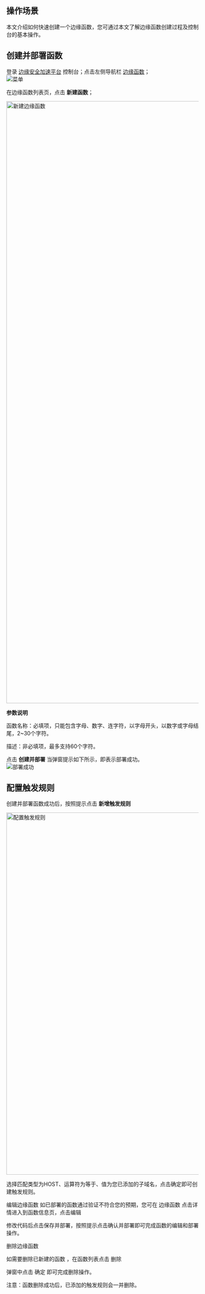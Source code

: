 ## 操作场景
本文介绍如何快速创建一个边缘函数，您可通过本文了解边缘函数创建过程及控制台的基本操作。

## 创建并部署函数
登录 [边缘安全加速平台](https://console.cloud.tencent.com/edgeone) 控制台；点击左侧导航栏 [边缘函数](https://console.cloud.tencent.com/edgeone/edgefunctions)；  
![菜单](https://user-images.githubusercontent.com/114125357/197441352-1272199e-2d41-4bf7-863d-3e3792655a8c.png) 

在边缘函数列表页，点击 **新建函数**；

<img width="1576" alt="新建边缘函数" src="https://user-images.githubusercontent.com/114125357/197442512-c6719e0d-260c-4d26-ae48-4a9c642fabc3.png">   

**参数说明**   

函数名称：必填项，只能包含字母、数字、连字符，以字母开头，以数字或字母结尾，2~30个字符。  

描述：非必填项，最多支持60个字符。  

点击 **创建并部署** 当弹窗提示如下所示，即表示部署成功。  
![部署成功](https://user-images.githubusercontent.com/114125357/197443143-b5d30f19-139b-4b8a-bcc6-b89674924be2.png)

## 配置触发规则
创建并部署函数成功后，按照提示点击 **新增触发规则**   

<img width="948" alt="配置触发规则" src="https://user-images.githubusercontent.com/114125357/197443340-6f851fd6-e65a-4254-b25d-e6e821743676.png">




选择匹配类型为HOST、运算符为等于、值为您已添加的子域名，点击确定即可创建触发规则。



编辑边缘函数
如已部署的函数通过验证不符合您的预期，您可在 边缘函数 点击详情进入到函数信息页，点击编辑



修改代码后点击保存并部署，按照提示点击确认并部署即可完成函数的编辑和部署操作。



删除边缘函数


如需要删除已新建的函数 ，在函数列表点击 删除



弹窗中点击 确定 即可完成删除操作。



注意：函数删除成功后，已添加的触发规则会一并删除。






